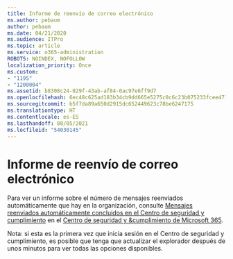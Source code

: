 ```yaml
---
title: Informe de reenvío de correo electrónico
ms.author: pebaum
author: pebaum
ms.date: 04/21/2020
ms.audience: ITPro
ms.topic: article
ms.service: o365-administration
ROBOTS: NOINDEX, NOFOLLOW
localization_priority: Once
ms.custom:
- "1195"
- "1200004"
ms.assetid: b8308c24-029f-43ab-af84-0ac97e6ff9d7
ms.openlocfilehash: 6ec48c625ad183b34cb9dd665e5275c0c6c23b075233fcee4712404ab8f37284
ms.sourcegitcommit: b5f7da89a650d2915dc652449623c78be6247175
ms.translationtype: HT
ms.contentlocale: es-ES
ms.lasthandoff: 08/05/2021
ms.locfileid: "54030145"
---
```

# <a name="email-forwarding-report"></a>Informe de reenvío de correo electrónico

Para ver un informe sobre el número de mensajes reenviados automáticamente que hay en la organización, consulte [Mensajes reenviados automáticamente concluidos en el Centro de seguridad y cumplimiento](https://docs.microsoft.com/microsoft-365/security/office-365-security/mfi-auto-forwarded-messages-report) en el [Centro de seguridad y &amp;cumplimiento de Microsoft 365](https://protection.office.com/#/homepage).
  
Nota: si esta es la primera vez que inicia sesión en el Centro de seguridad y cumplimiento, es posible que tenga que actualizar el explorador después de unos minutos para ver todas las opciones disponibles.
  